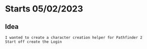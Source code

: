 # Starts 05/02/2023
## Idea
```
I wanted to create a character creation helper for Pathfinder 2
Start off create the Login
```
